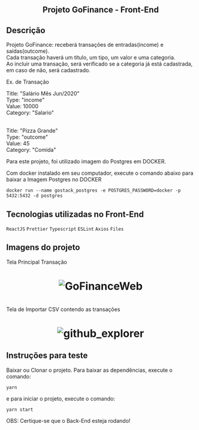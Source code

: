 <h2 align="center">
  Projeto GoFinance - Front-End
</h2>

## Descrição

  Projeto GoFinance: receberá transações de entradas(income) e saídas(outcome).<br>
  Cada transação haverá um título, um tipo, um valor e uma categoria.<br>
  Ao incluir uma transação, será verificado se a categoria já está cadastrada, em caso de não, será cadastrado.<br>

  Ex. de Transação

  Title: "Salário Mês Jun/2020" <br>
  Type: "income"<br>
  Value: 10000<br>
  Category: "Salario"<br>
<br>

  Title: "Pizza Grande"<br>
  Type: "outcome"<br>
  Value: 45<br>
  Category: "Comida"


Para este projeto, foi utilizado imagem do Postgres em DOCKER.

Com docker instalado em seu computador, execute o comando abaixo para baixar a Imagem Postgres no DOCKER

`docker run --name gostack_postgres -e POSTGRES_PASSWORD=docker -p 5432:5432 -d postgres`



## Tecnologias utilizadas no Front-End

  `ReactJS` `Prettier` `Typescript` `ESLint` `Axios` `Files`

 ## Imagens do projeto
Tela Principal Transação
<h1 align="center">
    <img alt="GoFinanceWeb" title="#GoFinanceWeb" src="https://github.com/carlosjunior1983/node-react-gofinance/blob/master/frontend/img_readme/goFinance.png"  /><br>
</h1>

<br>
Tela de Importar CSV contendo as transações
<h1 align="center">
    <img alt="github_explorer" title="#GoFinanceWebImport" src="https://github.com/carlosjunior1983/node-react-gofinance/blob/master/frontend/img_readme/goFinance_import.png"  /><br>
</h1>


## Instruções para teste


Baixar ou Clonar o projeto. Para baixar as dependências, execute o comando:

`yarn`

e para iniciar o projeto, execute o comando:

`yarn start`

OBS: Certique-se que o Back-End esteja rodando!




